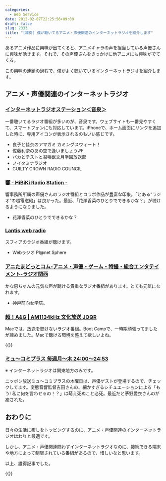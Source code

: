 ```yaml
---
categories:
  - Web Service
date: 2012-02-07T22:25:56+09:00
draft: false
slug: 2333
title: "[誰得] 僕が聴いてるアニメ・声優関連のインターネットラジオを紹介します"
---
```


あるアニメ作品に興味が出てくると、アニメキャラの声を担当している声優さんに興味が湧きます。それで、その声優さんをきっかけに他アニメにも興味がでてくる。

この興味の連鎖の過程で、僕がよく聴いているインターネットラジオを紹介します。

## アニメ・声優関連のインターネットラジオ

### [インターネットラジオステーション＜音泉＞](http://onsen.ag/)

一番聴いてるラジオ番組が多いのが、音泉です。ウェブサイトも一番見やすくて、スマートフォンにも対応しています。iPhoneで、ホーム画面にリンクを追加した時に、専用アイコンが表示されるのもいい感じです。

* 良子と佳奈のアマガミ カミングスウィート！
* 佐藤利奈のあの空で逢いましょう♪F
* バカとテストと召喚獣文月学園放送部
* ノイタミナラジオ
* GUILTY CROWN RADIO COUNCIL

### [響 - HiBiKi Radio Station -](http://hibiki-radio.jp/)

響事務所所属の声優さんのラジオ番組とコラボ作品が豊富な印象。「とある“ラジオ”の超電磁砲」は良かった。最近、「花澤香菜のひとりでできるかな？」が聴けるようになりました。

* 花澤香菜のひとりでできるかな？

### [Lantis web radio](http://lantis-net.com/index.html)

スフィアのラジオ番組が聴けます。

* Webラジオ Pl@net Sphere

### [アニたまどっとコム-アニメ・声優・ゲーム・特撮・総合エンタテイメント-ラジオ関西](http://anitama.com/)

かな恵ちゃんの元気な声が聴ける貴重なラジオ番組があります。とても元気になれます。

* 神戸前向女学院。

### [超！A&G | AM1134kHz 文化放送 JOQR](http://www.agqr.jp/)

Macでは、放送を聴けないラジオ番組。Boot Campで、一時期頑張ってましたが諦めました。Macで聴ける環境を整えて欲しいよね。

{{<app id="395080269" title="超!A&G+i 2.0.0（無料）" src="https://a5.mzstatic.com/us/r1000/019/Purple/64/cb/0f/mzi.oyessexf.100x100-75.png">}}

### [ミュ～コミプラス 毎週月～木 24:00～24:53](http://www.allnightnippon.com/mcplus/)

※ インターネットラジオは関東地方のみです。

ニッポン放送ミュ〜コミプラスの木曜日は、声優ゲストが登場するので、チェックしてます。変態音響監督吉田さんの、細かすぎるシチュエーションによる「もう! 私に何を言わせるの！？」は萌え死ぬこと必死。最近だと茅野愛衣さんのが癒された。

## おわりに

日々の生活に癒しをトッピングするのに、アニメ・声優関連のインターネットラジオはわりと最適です。

しかし、アニメ・声優関連問わずインターネットラジオなのに、接続できる端末や地方によって制限されている番組があるので、惜しいなと思います。

以上、誰得記事でした。

{{<app id="370515585" title="radiko.jp 3.0.2（無料）" src="https://a2.mzstatic.com/us/r1000/064/Purple/72/9f/46/mzl.uknyolld.100x100-75.png">}}
